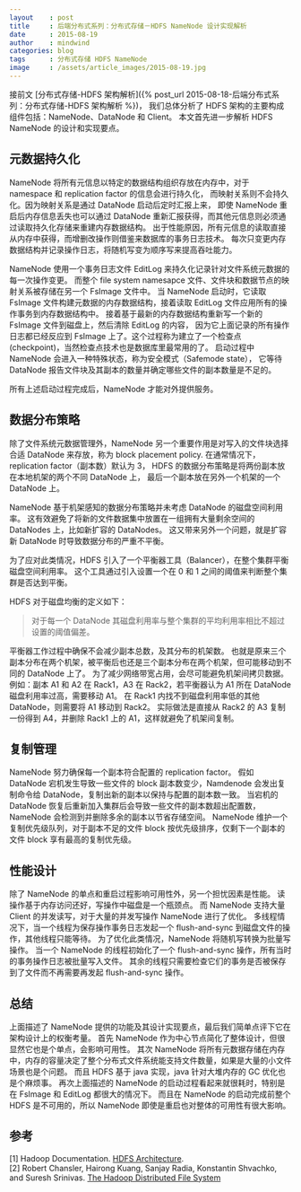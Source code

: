 ```yaml
---
layout    : post
title     : 后端分布式系列：分布式存储－HDFS NameNode 设计实现解析
date      : 2015-08-19
author    : mindwind
categories: blog
tags      : 分布式存储 HDFS NameNode
image     : /assets/article_images/2015-08-19.jpg
---
```



接前文 [分布式存储-HDFS 架构解析]({% post_url 2015-08-18-后端分布式系列：分布式存储-HDFS 架构解析 %})，
我们总体分析了 HDFS 架构的主要构成组件包括：NameNode、DataNode 和 Client。
本文首先进一步解析 HDFS NameNode 的设计和实现要点。


## 元数据持久化
NameNode 将所有元信息以特定的数据结构组织存放在内存中，对于 namespace 和 replication factor 的信息会进行持久化，
而映射关系则不会持久化。因为映射关系是通过 DataNode 启动后定时汇报上来，
即使 NameNode 重启后内存信息丢失也可以通过 DataNode 重新汇报获得，而其他元信息则必须通过读取持久化存储来重建内存数据结构。
出于性能原因，所有元信息的读取直接从内存中获得，而增删改操作则借鉴来数据库的事务日志技术。
每次只变更内存数据结构并记录操作日志，将随机写变为顺序写来提高吞吐能力。

NameNode 使用一个事务日志文件 EditLog 来持久化记录针对文件系统元数据的每一次操作变更。
而整个 file system namesapce 文件、文件块和数据节点的映射关系被存储在另一个 FsImage 文件中。
当 NameNode 启动时，它读取 FsImage 文件构建元数据的内存数据结构，接着读取 EditLog 文件应用所有的操作事务到内存数据结构中。
接着基于最新的内存数据结构重新写一个新的 FsImage 文件到磁盘上，然后清除 EditLog 的内容，
因为它上面记录的所有操作日志都已经反应到 FsImage 上了。这个过程称为建立了一个检查点(checkpoint)，当然检查点技术也是数据库里最常用的了。
启动过程中 NameNode 会进入一种特殊状态，称为安全模式（Safemode state），
它等待 DataNode 报告文件块及其副本的数量并确定哪些文件的副本数量是不足的。

所有上述启动过程完成后，NameNode 才能对外提供服务。


## 数据分布策略
除了文件系统元数据管理外，NameNode 另一个重要作用是对写入的文件块选择合适 DataNode 来存放，称为 block placement policy.
在通常情况下，replication factor（副本数）默认为 3， HDFS 的数据分布策略是将两份副本放在本地机架的两个不同 DataNode 上，
最后一个副本放在另外一个机架的一个 DataNode 上。

NameNode 基于机架感知的数据分布策略并未考虑 DataNode 的磁盘空间利用率。
这有效避免了将新的文件数据集中放置在一组拥有大量剩余空间的 DataNodes 上，比如新扩容的 DataNodes。
这又带来另外一个问题，就是扩容新 DataNode 时导致数据分布的严重不平衡。

为了应对此类情况，HDFS 引入了一个平衡器工具（Balancer），在整个集群平衡磁盘空间利用率。
这个工具通过引入设置一个在 0 和 1 之间的阈值来判断整个集群是否达到平衡。

HDFS 对于磁盘均衡的定义如下：

  > 对于每一个 DataNode 其磁盘利用率与整个集群的平均利用率相比不超过设置的阈值偏差。

平衡器工作过程中确保不会减少副本总数，及其分布的机架数。
也就是原来三个副本分布在两个机架，被平衡后也还是三个副本分布在两个机架，但可能移动到不同的 DataNode 上了。
为了减少网络带宽占用，会尽可能避免机架间拷贝数据。
例如：副本 A1 和 A2 在 Rack1，A3 在 Rack2，若平衡器认为 A1 所在 DataNode 磁盘利用率过高，需要移动 A1。
在 Rack1 内找不到磁盘利用率低的其他 DataNode，则需要将 A1 移动到 Rack2。
实际做法是直接从 Rack2 的 A3 复制一份得到 A4，并删除 Rack1 上的 A1，这样就避免了机架间复制。


## 复制管理
NameNode 努力确保每一个副本符合配置的 replication factor。
假如 DataNode 宕机发生导致一些文件的 block 副本数变少，Namdenode 会发出复制命令给 DataNode，复制出新的副本以保持与配置的副本数一致。
当宕机的 DataNode 恢复后重新加入集群后会导致一些文件的副本数超出配置数，NameNode 会检测到并删除多余的副本以节省存储空间。
NameNode 维护一个复制优先级队列，对于副本不足的文件 block 按优先级排序，仅剩下一个副本的文件 block 享有最高的复制优先级。


## 性能设计
除了 NameNode 的单点和重启过程影响可用性外，另一个担忧因素是性能。
读操作基于内存访问还好，写操作中磁盘是一个瓶颈点。
而 NameNode 支持大量 Client 的并发读写，对于大量的并发写操作 NameNode 进行了优化。
多线程情况下，当一个线程为保存操作事务日志发起一个 flush-and-sync 到磁盘文件的操作，其他线程只能等待。
为了优化此类情况，NameNode 将随机写转换为批量写操作。
当一个 NameNode 的线程初始化了一个 flush-and-sync 操作，所有当时的事务操作日志被批量写入文件。
其余的线程只需要检查它们的事务是否被保存到了文件而不再需要再发起 flush-and-sync 操作。


## 总结
上面描述了 NameNode 提供的功能及其设计实现要点，最后我们简单点评下它在架构设计上的权衡考量。
首先 NameNode 作为中心节点简化了整体设计，但很显然它也是个单点，会影响可用性。
其次 NameNode 将所有元数据存储在内存中，内存的容量决定了整个分布式文件系统能支持文件数量，如果是大量的小文件场景也是个问题。
而且 HDFS 基于 java 实现，java 针对大堆内存的 GC 优化也是个麻烦事。
再次上面描述的 NameNode 的启动过程看起来就很耗时，特别是在 FsImage 和 EditLog 都很大的情况下。
而且在 NameNode 的启动完成前整个 HDFS 是不可用的，所以 NameNode 即使是重启也对整体的可用性有很大影响。


## 参考
[1] Hadoop Documentation. [HDFS Architecture](http://hadoop.apache.org/docs/current/hadoop-project-dist/hadoop-hdfs/HdfsDesign.html).  
[2] Robert Chansler, Hairong Kuang, Sanjay Radia, Konstantin Shvachko, and Suresh Srinivas. [The Hadoop Distributed File System](http://www.aosabook.org/en/hdfs.html)
